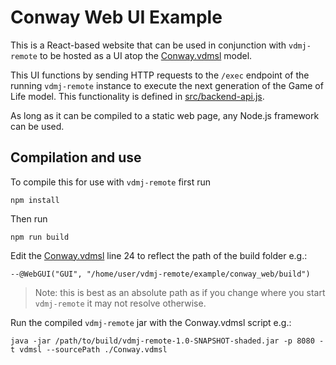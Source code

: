 # Conway Web UI Example

This is a React-based website that can be used in conjunction with `vdmj-remote` to
be hosted as a UI atop the [Conway.vdmsl](Conway.vdmsl) model. 

This UI functions by sending HTTP requests to the `/exec` endpoint of the running `vdmj-remote` 
instance to execute the next generation of the Game of Life model. This functionality
is defined in [src/backend-api.js](src/backend-api.js).

As long as it can be compiled to a static web page, any Node.js framework can be used.

## Compilation and use

To compile this for use with `vdmj-remote` first run

```commandline
npm install
```

Then run

```commandline
npm run build
```

Edit the [Conway.vdmsl](Conway.vdmsl) line 24 to reflect the path of the build
folder e.g.:

```
--@WebGUI("GUI", "/home/user/vdmj-remote/example/conway_web/build")
```

> Note: this is best as an absolute path as if you change where you start `vdmj-remote`
> it may not resolve otherwise.

Run the compiled `vdmj-remote` jar with the Conway.vdmsl script e.g.:

```commandline
java -jar /path/to/build/vdmj-remote-1.0-SNAPSHOT-shaded.jar -p 8080 -t vdmsl --sourcePath ./Conway.vdmsl
```


